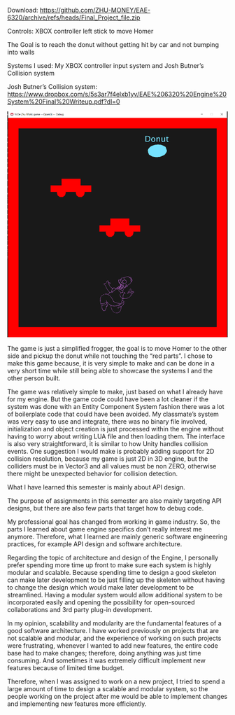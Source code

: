 Download: https://github.com/ZHU-MONEY/EAE-6320/archive/refs/heads/Final_Project_file.zip

Controls: XBOX controller left stick to move Homer

The Goal is to reach the donut without getting hit by car and not bumping into walls

Systems I used: My XBOX controller input system and Josh Butner’s Collision system

Josh Butner’s Collision system: https://www.dropbox.com/s/5s3ar7f4elxb1yv/EAE%206320%20Engine%20System%20Final%20Writeup.pdf?dl=0

![](Capture.PNG)

The game is just a simplified frogger, the goal is to move Homer to the other side and pickup the donut while not touching the “red parts”. I chose to make this game because, it is very simple to make and can be done in a very short time while still being able to showcase the systems I and the other person built.

The game was relatively simple to make, just based on what I already have for my engine. But the game code could have been a lot cleaner if the system was done with an Entity Component System fashion there was a lot of boilerplate code that could have been avoided.
My classmate’s system was very easy to use and integrate, there was no binary file involved, initialization and object creation is just processed within the engine without having to worry about writing LUA file and then loading them.
The interface is also very straightforward, it is similar to how Unity handles collision events.
One suggestion I would make is probably adding support for 2D collision resolution, because my game is just 2D in 3D engine, but the colliders must be in Vector3 and all values must be non ZERO, otherwise there might be unexpected behavior for collision detection.


What I have learned this semester is mainly about API design.

The purpose of assignments in this semester are also mainly targeting API designs, but there are also few parts that target how to debug code.

My professional goal has changed from working in game industry. So, the parts I learned about game engine specifics don’t really interest me anymore. Therefore, what I learned are mainly generic software engineering practices, for example API design and software architecture.


Regarding the topic of architecture and design of the Engine, I personally prefer spending more time up front to make sure each system is highly modular and scalable. Because spending time to design a good skeleton can make later development to be just filling up the skeleton without having to change the design which would make later development to be streamlined. Having a modular system would allow additional system to be incorporated easily and opening the possibility for open-sourced collaborations and 3rd party plug-in development.

In my opinion, scalability and modularity are the fundamental features of a good software architecture. I have worked previously on projects that are not scalable and modular, and the experience of working on such projects were frustrating, whenever I wanted to add new features, the entire code base had to make changes; therefore, doing anything was just time consuming. And sometimes it was extremely difficult implement new features because of limited time budget. 

Therefore, when I was assigned to work on a new project, I tried to spend a large amount of time to design a scalable and modular system, so the people working on the project after me would be able to implement changes and implementing new features more efficiently.
